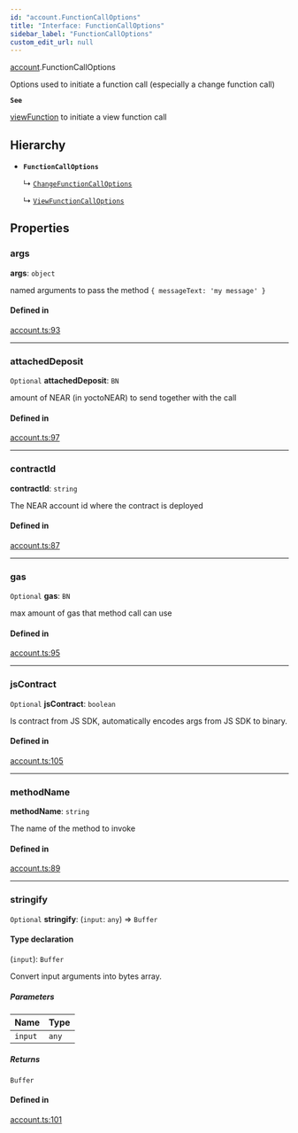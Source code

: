 ```yaml
---
id: "account.FunctionCallOptions"
title: "Interface: FunctionCallOptions"
sidebar_label: "FunctionCallOptions"
custom_edit_url: null
---
```


[account](../modules/account.md).FunctionCallOptions

Options used to initiate a function call (especially a change function call)

**`See`**

[viewFunction](../classes/account.Account.md#viewfunction) to initiate a view function call

## Hierarchy

- **`FunctionCallOptions`**

  ↳ [`ChangeFunctionCallOptions`](account.ChangeFunctionCallOptions.md)

  ↳ [`ViewFunctionCallOptions`](account.ViewFunctionCallOptions.md)

## Properties

### args

 **args**: `object`

named arguments to pass the method `{ messageText: 'my message' }`

#### Defined in

[account.ts:93](https://github.com/maxhr/near--near-api-js/blob/81563440/packages/near-api-js/src/account.ts#L93)

___

### attachedDeposit

 `Optional` **attachedDeposit**: `BN`

amount of NEAR (in yoctoNEAR) to send together with the call

#### Defined in

[account.ts:97](https://github.com/maxhr/near--near-api-js/blob/81563440/packages/near-api-js/src/account.ts#L97)

___

### contractId

 **contractId**: `string`

The NEAR account id where the contract is deployed

#### Defined in

[account.ts:87](https://github.com/maxhr/near--near-api-js/blob/81563440/packages/near-api-js/src/account.ts#L87)

___

### gas

 `Optional` **gas**: `BN`

max amount of gas that method call can use

#### Defined in

[account.ts:95](https://github.com/maxhr/near--near-api-js/blob/81563440/packages/near-api-js/src/account.ts#L95)

___

### jsContract

 `Optional` **jsContract**: `boolean`

Is contract from JS SDK, automatically encodes args from JS SDK to binary.

#### Defined in

[account.ts:105](https://github.com/maxhr/near--near-api-js/blob/81563440/packages/near-api-js/src/account.ts#L105)

___

### methodName

 **methodName**: `string`

The name of the method to invoke

#### Defined in

[account.ts:89](https://github.com/maxhr/near--near-api-js/blob/81563440/packages/near-api-js/src/account.ts#L89)

___

### stringify

 `Optional` **stringify**: (`input`: `any`) => `Buffer`

#### Type declaration

(`input`): `Buffer`

Convert input arguments into bytes array.

##### Parameters

| Name | Type |
| :------ | :------ |
| `input` | `any` |

##### Returns

`Buffer`

#### Defined in

[account.ts:101](https://github.com/maxhr/near--near-api-js/blob/81563440/packages/near-api-js/src/account.ts#L101)
